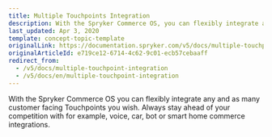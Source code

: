 ```yaml
---
title: Multiple Touchpoints Integration
description: With the Spryker Commerce OS, you can flexibly integrate any and as many customer-facing touchpoints as you wish.
last_updated: Apr 3, 2020
template: concept-topic-template
originalLink: https://documentation.spryker.com/v5/docs/multiple-touchpoint-integration
originalArticleId: e719ce12-6714-4c62-9c01-ecb57cebaaff
redirect_from:
  - /v5/docs/multiple-touchpoint-integration
  - /v5/docs/en/multiple-touchpoint-integration
---
```


With the Spryker Commerce OS you can flexibly integrate any and as many customer facing Touchpoints you wish. Always stay ahead of your competition with for example, voice, car, bot or smart home commerce integrations.
